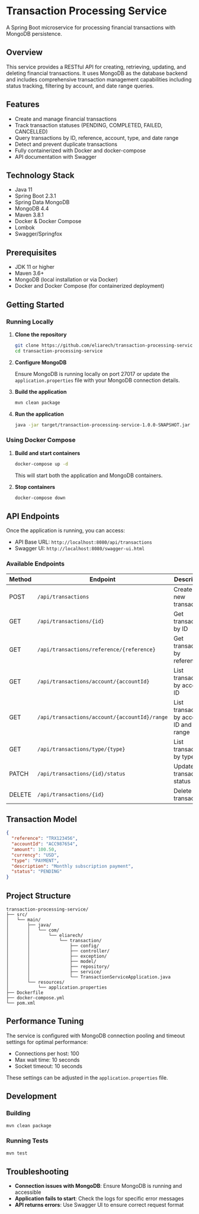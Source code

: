 # Transaction Processing Service

A Spring Boot microservice for processing financial transactions with MongoDB persistence.

## Overview

This service provides a RESTful API for creating, retrieving, updating, and deleting financial transactions. It uses MongoDB as the database backend and includes comprehensive transaction management capabilities including status tracking, filtering by account, and date range queries.

## Features

- Create and manage financial transactions
- Track transaction statuses (PENDING, COMPLETED, FAILED, CANCELLED)
- Query transactions by ID, reference, account, type, and date range
- Detect and prevent duplicate transactions
- Fully containerized with Docker and docker-compose
- API documentation with Swagger

## Technology Stack

- Java 11
- Spring Boot 2.3.1
- Spring Data MongoDB
- MongoDB 4.4
- Maven 3.8.1
- Docker & Docker Compose
- Lombok
- Swagger/Springfox

## Prerequisites

- JDK 11 or higher
- Maven 3.6+
- MongoDB (local installation or via Docker)
- Docker and Docker Compose (for containerized deployment)

## Getting Started

### Running Locally

1. **Clone the repository**
   ```bash
   git clone https://github.com/eliarech/transaction-processing-service.git
   cd transaction-processing-service
   ```

2. **Configure MongoDB**
   
   Ensure MongoDB is running locally on port 27017 or update the `application.properties` file with your MongoDB connection details.

3. **Build the application**
   ```bash
   mvn clean package
   ```

4. **Run the application**
   ```bash
   java -jar target/transaction-processing-service-1.0.0-SNAPSHOT.jar
   ```

### Using Docker Compose

1. **Build and start containers**
   ```bash
   docker-compose up -d
   ```

   This will start both the application and MongoDB containers.

2. **Stop containers**
   ```bash
   docker-compose down
   ```

## API Endpoints

Once the application is running, you can access:

- API Base URL: `http://localhost:8080/api/transactions`
- Swagger UI: `http://localhost:8080/swagger-ui.html`

### Available Endpoints

| Method | Endpoint | Description |
|--------|----------|-------------|
| POST | `/api/transactions` | Create a new transaction |
| GET | `/api/transactions/{id}` | Get transaction by ID |
| GET | `/api/transactions/reference/{reference}` | Get transaction by reference |
| GET | `/api/transactions/account/{accountId}` | List transactions by account ID |
| GET | `/api/transactions/account/{accountId}/range` | List transactions by account ID and date range |
| GET | `/api/transactions/type/{type}` | List transactions by type |
| PATCH | `/api/transactions/{id}/status` | Update transaction status |
| DELETE | `/api/transactions/{id}` | Delete a transaction |

## Transaction Model

```json
{
  "reference": "TRX123456",
  "accountId": "ACC987654",
  "amount": 100.50,
  "currency": "USD",
  "type": "PAYMENT",
  "description": "Monthly subscription payment",
  "status": "PENDING"
}
```

## Project Structure

```
transaction-processing-service/
├── src/
│   └── main/
│       ├── java/
│       │   └── com/
│       │       └── eliarech/
│       │           └── transaction/
│       │               ├── config/
│       │               ├── controller/
│       │               ├── exception/
│       │               ├── model/
│       │               ├── repository/
│       │               ├── service/
│       │               └── TransactionServiceApplication.java
│       └── resources/
│           └── application.properties
├── Dockerfile
├── docker-compose.yml
└── pom.xml
```

## Performance Tuning

The service is configured with MongoDB connection pooling and timeout settings for optimal performance:

- Connections per host: 100
- Max wait time: 10 seconds
- Socket timeout: 10 seconds

These settings can be adjusted in the `application.properties` file.

## Development

### Building

```bash
mvn clean package
```

### Running Tests

```bash
mvn test
```

## Troubleshooting

- **Connection issues with MongoDB**: Ensure MongoDB is running and accessible
- **Application fails to start**: Check the logs for specific error messages
- **API returns errors**: Use Swagger UI to ensure correct request format

